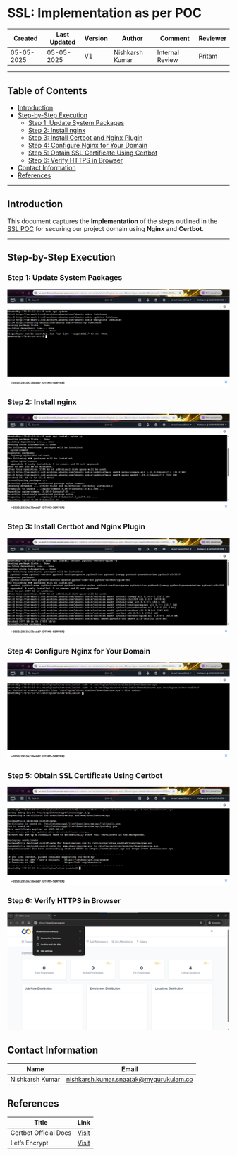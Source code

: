 # SSL: Implementation as per POC

| Created     | Last Updated | Version | Author          | Comment         | Reviewer |
|-------------|--------------|---------|-----------------|-----------------|----------|
| 05-05-2025  |  05-05-2025  | V1      | Nishkarsh Kumar | Internal Review | Pritam   |

---

## Table of Contents

- [Introduction](#introduction)  
- [Step-by-Step Execution](#step-by-step-execution)  
  - [Step 1: Update System Packages](#step-1-update-system-packages)  
  - [Step 2: Install nginx](#step-2-install-nginx)  
  - [Step 3: Install Certbot and Nginx Plugin](#step-3-install-certbot-and-nginx-plugin)  
  - [Step 4: Configure Nginx for Your Domain](#step-4-configure-nginx-for-your-domain)  
  - [Step 5: Obtain SSL Certificate Using Certbot](#step-5-obtain-ssl-certificate-using-certbot)  
  - [Step 6: Verify HTTPS in Browser](#step-6-verify-https-in-browser)  
- [Contact Information](#contact-information)  
- [References](#references)

---

## Introduction
This document captures the **Implementation** of the steps outlined in the [SSL POC](#https://github.com/snaatak-Downtime-Crew/Documentation/blob/SCRUMS-126-harsh/domain-security/dns-ssl/ssl%20poc/README.md#step-by-step-guide) for securing our project domain using **Nginx** and **Certbot**.

---

## Step-by-Step Execution

### Step 1: Update System Packages

![1](https://github.com/Nishkarsh9/images/blob/main/Screenshot%202025-05-05%20165339.png)

### Step 2: Install nginx

![2](https://github.com/Nishkarsh9/images/blob/main/Screenshot%202025-05-05%20165451.png)

### Step 3: Install Certbot and Nginx Plugin

![3](https://github.com/Nishkarsh9/images/blob/main/Screenshot%202025-05-05%20165622.png)

### Step 4: Configure Nginx for Your Domain

![4](https://github.com/Nishkarsh9/images/blob/main/Screenshot%202025-05-05%20185558.png)

### Step 5: Obtain SSL Certificate Using Certbot

![5](https://github.com/Nishkarsh9/images/blob/main/Screenshot%202025-05-05%20180029.png)

### Step 6: Verify HTTPS in Browser

![6](https://github.com/Nishkarsh9/images/blob/main/Screenshot%202025-05-05%20183231.png)

## Contact Information

| **Name**    | **Email**                |
|-------------|--------------------------|
| Nishkarsh Kumar     | nishkarsh.kumar.snaatak@mygurukulam.co  |

## References  

| Title                          | Link                                                                 |  
|--------------------------------|----------------------------------------------------------------------|  
| Certbot Official Docs       | [Visit](https://certbot.eff.org/docs/) |  
| Let’s Encrypt                  | [Visit](https://letsencrypt.org/) |  
